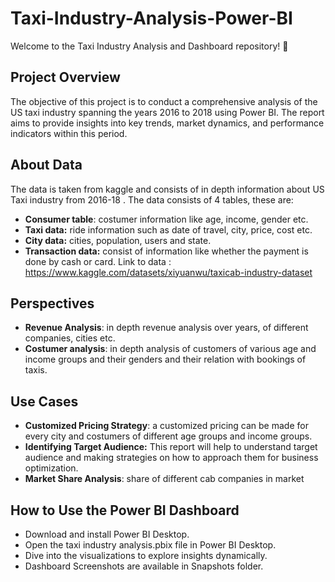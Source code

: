 # Taxi-Industry-Analysis-Power-BI
Welcome to the Taxi Industry Analysis and Dashboard repository! 🚕

## Project Overview
The objective of this project is to conduct a comprehensive analysis of the US taxi industry spanning the years 2016 to 2018 using Power BI. The report aims to provide insights into key trends, market dynamics, and performance indicators within this period.
## About Data
The data is taken from kaggle and consists of in depth information about US Taxi industry from 2016-18 .
The data consists of 4 tables, these are:
- **Consumer table**: costumer information like age, income, gender etc.
- **Taxi data:** ride information such as date of travel, city, price, cost etc.
- **City data:** cities, population, users and state.
- **Transaction data:** consist of information like whether the payment is done by cash or card.
Link to data : https://www.kaggle.com/datasets/xiyuanwu/taxicab-industry-dataset
## Perspectives
- **Revenue Analysis**: in depth revenue analysis over years, of different companies, cities etc.
- **Costumer analysis**: in depth analysis of customers of various age and income groups and their genders and their relation with bookings of taxis.
## Use Cases
- **Customized Pricing Strategy**: a customized pricing can be made for every city and costumers of different age groups and income groups.
- **Identifying Target Audience:** This report will help to understand target audience and making strategies on how to approach them for
business optimization.
- **Market Share Analysis**: share of different cab companies in market 
## How to Use the Power BI Dashboard
- Download and install Power BI Desktop.
- Open the taxi industry analysis.pbix file in Power BI Desktop.
- Dive into the visualizations to explore insights dynamically.
- Dashboard Screenshots are available in Snapshots folder.
